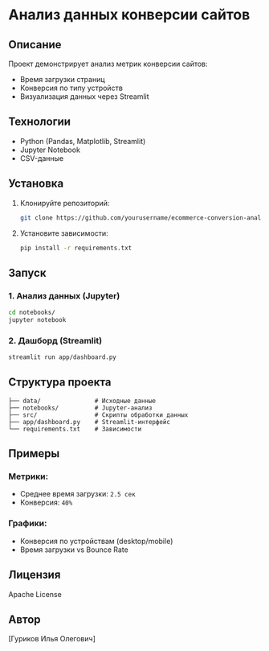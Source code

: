 # Анализ данных конверсии сайтов  

## Описание  
Проект демонстрирует анализ метрик конверсии сайтов:  
- Время загрузки страниц  
- Конверсия по типу устройств  
- Визуализация данных через Streamlit  

## Технологии  
- Python (Pandas, Matplotlib, Streamlit)  
- Jupyter Notebook  
- CSV-данные  

## Установка  
1. Клонируйте репозиторий:  
   ```bash
   git clone https://github.com/yourusername/ecommerce-conversion-analysis.git
   ```  
2. Установите зависимости:  
   ```bash
   pip install -r requirements.txt
   ```  

## Запуск  
### 1. Анализ данных (Jupyter)  
```bash
cd notebooks/
jupyter notebook
```  

### 2. Дашборд (Streamlit)  
```bash
streamlit run app/dashboard.py
```  

## Структура проекта  
```
├── data/               # Исходные данные  
├── notebooks/          # Jupyter-анализ  
├── src/                # Скрипты обработки данных  
├── app/dashboard.py    # Streamlit-интерфейс  
└── requirements.txt    # Зависимости  
```  

## Примеры  
### Метрики:  
- Среднее время загрузки: `2.5 сек`  
- Конверсия: `40%`  

### Графики:  
- Конверсия по устройствам (desktop/mobile)  
- Время загрузки vs Bounce Rate  

## Лицензия  
Apache License

## Автор  
[Гуриков Илья Олегович]  

